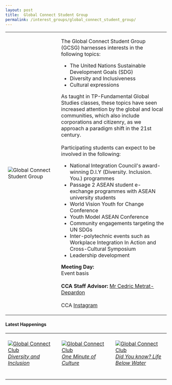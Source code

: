 ```yaml
---
layout: post
title:  Global Connect Student Group
permalink: /interest_groups/global_connect_student_group/
---
```


<div>
    <table>
        <tr>
            <td style="width:33%"><image src="{{site.baseurl}}/images/CCA_global_connect_student_group.jpg" style="display:block;margin-left:auto;margin-right:auto;" alt="Global Connect Student Group"></image></td>
            <td>
                <p>
                    The Global Connect Student Group (GCSG) harnesses interests in the following topics:<br>
                </p>
                    <ul>
                        <li>The United Nations Sustainable Development Goals (SDG)</li>
                        <li>Diversity and Inclusiveness</li>
                        <li>Cultural expressions</li>
                    </ul>
                <p>
                    As taught in TP-Fundamental Global Studies classes, these topics have seen increased attention by the global and local communities, which also include corporations and citizenry, as we approach a paradigm shift in the 21st century.<br>
                    <br>
                    Participating students can expect to be involved in the following:<br>
                </p>
                    <ul>
                        <li>National Integration Council's award-winning D.I.Y (Diversity. Inclusion. You.) programmes</li>
                        <li>Passage 2 ASEAN student e-exchange programmes with ASEAN university students</li>
                        <li>World Vision Youth for Change Conference</li>
                        <li>Youth Model ASEAN Conference</li>
                        <li>Community engagements targeting the UN SDGs</li>
                        <li>Inter-polytechnic events such as Workplace Integration In Action and Cross-Cultural Symposium</li>
                        <li>Leadership development</li>
                    </ul>
                <p>
                    <b>Meeting Day:</b><br>
                    Event basis<br>
                    <br>
                    <b>CCA Staff Advisor:</b> <a href="mailto:metrat@tp.edu.sg">Mr Cedric Metrat-Depardon</a><br>
                    <br>
                    CCA <a href="https://www.instagram.com/TP.GCSG">Instagram</a>
                </p>
            </td>
        </tr>
    </table>
</div>

#### Latest Happenings

<table>
    <tr>
        <td style="width:33%"><br>
            <a href="https://www.instagram.com/p/CGHrhbsntlU/">
                <image src="{{site.baseurl}}/images/CCA_GCC_diy1.png" style="display:block;margin-left:auto;margin-right:auto;" alt="Global Connect Club">
                <h6 style="margin-top:0%">Diversity and Inclusion</h6>
                </image>
            </a>
        </td>
        <td style="width:33%"><br>
            <a href="https://www.instagram.com/p/CGOUw4nHEIU/">
                <image src="{{site.baseurl}}/images/CCA_GCC_philippines.PNG" style="display:block;margin-left:auto;margin-right:auto;" alt="Global Connect Club">
                <h6 style="margin-top:0%">One Minute of Culture</h6>
                </image>
            </a>
        </td>
        <td style="width:33%"><br>
            <a href="https://www.instagram.com/p/CFzfidlnkje/">
                <image src="{{site.baseurl}}/images/CCA_GCC_UNSDG1.PNG" style="display:block;margin-left:auto;margin-right:auto;" alt="Global Connect Club">
                <h6 style="margin-top:0%">Did You know? Life Below Water</h6>    
                </image>
            </a>
        </td>
    </tr>
</table>
